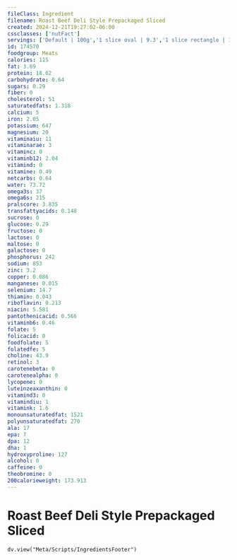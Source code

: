 ```yaml
---
fileClass: Ingredient
filename: Roast Beef Deli Style Prepackaged Sliced
created: 2024-12-21T19:27:02-06:00
cssclasses: ['nutFact']
servings: ['Default | 100g','1 slice oval | 9.3','1 slice rectangle | 13.8']
id: 174570
foodgroup: Meats
calories: 115
fat: 3.69
protein: 18.62
carbohydrate: 0.64
sugars: 0.29
fiber: 0
cholesterol: 51
saturatedfats: 1.318
calcium: 5
iron: 2.05
potassium: 647
magnesium: 20
vitaminaiu: 11
vitaminarae: 3
vitaminc: 0
vitaminb12: 2.04
vitamind: 0
vitamine: 0.49
netcarbs: 0.64
water: 73.72
omega3s: 37
omega6s: 215
pralscore: 3.835
transfattyacids: 0.148
sucrose: 0
glucose: 0.29
fructose: 0
lactose: 0
maltose: 0
galactose: 0
phosphorus: 242
sodium: 853
zinc: 3.2
copper: 0.086
manganese: 0.015
selenium: 14.7
thiamin: 0.043
riboflavin: 0.213
niacin: 5.581
pantothenicacid: 0.566
vitaminb6: 0.46
folate: 5
folicacid: 0
foodfolate: 5
folatedfe: 5
choline: 43.9
retinol: 3
carotenebeta: 0
carotenealpha: 0
lycopene: 0
luteinzeaxanthin: 0
vitamind3: 0
vitamindiu: 1
vitamink: 1.6
monounsaturatedfat: 1521
polyunsaturatedfat: 270
ala: 17
epa: 7
dpa: 12
dha: 1
hydroxyproline: 127
alcohol: 0
caffeine: 0
theobromine: 0
200calorieweight: 173.913
---
```


# Roast Beef Deli Style Prepackaged Sliced

```dataviewjs
dv.view("Meta/Scripts/IngredientsFooter")
```